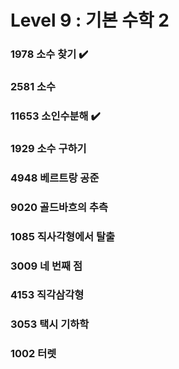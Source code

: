 Level 9 : 기본 수학 2
===

### 1978	소수 찾기 ✔️
### 2581	소수 
### 11653	소인수분해	✔️
### 1929	소수 구하기 
### 4948	베르트랑 공준 
### 9020	골드바흐의 추측 
### 1085	직사각형에서 탈출	
### 3009	네 번째 점 
### 4153	직각삼각형 
### 3053	택시 기하학 
### 1002	터렛 
